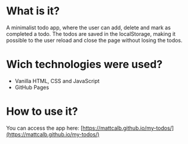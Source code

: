 # What is it?
A minimalist todo app, where the user can add, delete and mark as completed a todo. The todos are saved in the localStorage, making it possible to the user reload and close the page without losing the todos. 
# Wich technologies were used?
- Vanilla HTML, CSS and JavaScript
- GitHub Pages
# How to use it?
You can access the app here: [https://mattcalb.github.io/my-todos/](https://mattcalb.github.io/my-todos/)
